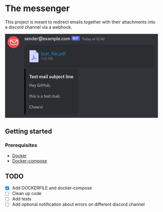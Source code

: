 # The messenger

This project is meant to redirect emails together with their attachments into a discord channel via a webhook.

![screenshot of a sample email in discord](./images/testmail_discord.png)

## Getting started

### Prerequisites

- [Docker](https://docs.docker.com/get-docker/)
- [Docker-compose](https://docs.docker.com/compose/install/)

## TODO

- [x] Add DOCKERFILE and docker-compose
- [ ] Clean up code
- [ ] Add tests
- [ ] Add optional notification about errors on different discord channel